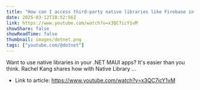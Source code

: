 ```yaml
---
title: "How can I access third-party native libraries like Firebase in my .NET MAUI apps?"
date: 2025-03-12T18:52:56Z
link: https://www.youtube.com/watch?v=x3QC7icY1vM
showShare: false
showReadTime: false
thumbnail: images/dotnet.png
tags: ["youtube.com/@dotnet"]
---
```

Want to use native libraries in your .NET MAUI apps? It's easier than you think. Rachel Kang shares how with Native Library ...

- Link to article: https://www.youtube.com/watch?v=x3QC7icY1vM